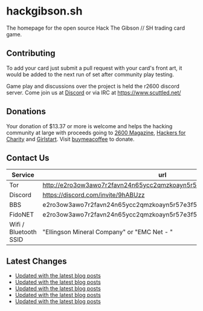 # hackgibson.sh
The homepage for the open source Hack The Gibson // SH trading card game.


## Contributing

To add your card just submit a pull request with your card's front art, it would be added to the next run of set after community play testing.

Game play and discussions over the project is held the r2600 discord server. Come join us at [Discord](https://discord.com/invite/9hABUzz) or via IRC at https://www.scuttled.net/


## Donations

Your donation of $13.37 or more is welcome and helps the hacking community at large with proceeds going to [2600 Magazine](https://2600.com/), [Hackers for Charity](https://hackersforcharity.org) and [Girlstart](https://girlstart.org).  Visit [buymeacoffee](https://www.buymeacoffee.com/hackgibson.sh) to donate.


## Contact Us

Service | url
-|-
Tor | http://e2ro3ow3awo7r2favn24n65ycc2qmzkoayn5r57e3f56nvjwdcgg32ad.onion
Discord | https://discord.com/invite/9hABUzz
BBS | e2ro3ow3awo7r2favn24n65ycc2qmzkoayn5r57e3f56nvjwdcgg32ad.onion:23
FidoNET | e2ro3ow3awo7r2favn24n65ycc2qmzkoayn5r57e3f56nvjwdcgg32ad.onion:24554
Wifi / Bluetooth SSID | "Ellingson Mineral Company" or "EMC Net - <fidonet address>"

## Latest Changes
<!-- BLOG-POST-LIST:START -->
- [Updated with the latest blog posts](https://github.com/DFW2600/hackgibson.sh/commit/4ebec9d02d54ee391a1212caedfb0c2abaf04743)
- [Updated with the latest blog posts](https://github.com/DFW2600/hackgibson.sh/commit/9204450a826fd625c9ab30a81afeeb20ca1bb421)
- [Updated with the latest blog posts](https://github.com/DFW2600/hackgibson.sh/commit/24cf699b236bfbe02502aed1f581a7a4e4424401)
- [Updated with the latest blog posts](https://github.com/DFW2600/hackgibson.sh/commit/880fe6c0dcad08a6b03ead74ea5f726a139de7dd)
- [Updated with the latest blog posts](https://github.com/DFW2600/hackgibson.sh/commit/f6cde900a4ded095315f962f8691bcb1e442dff3)
<!-- BLOG-POST-LIST:END -->
